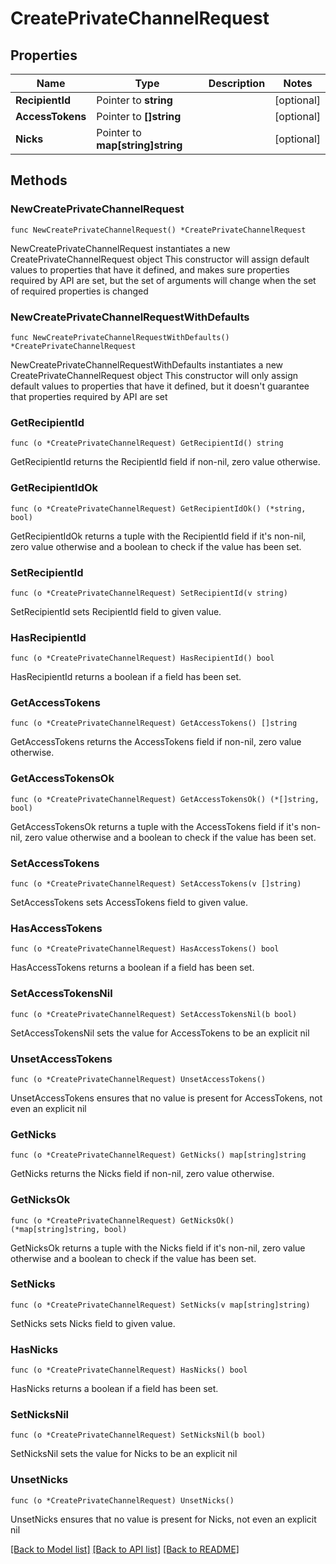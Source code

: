 # CreatePrivateChannelRequest

## Properties

Name | Type | Description | Notes
------------ | ------------- | ------------- | -------------
**RecipientId** | Pointer to **string** |  | [optional] 
**AccessTokens** | Pointer to **[]string** |  | [optional] 
**Nicks** | Pointer to **map[string]string** |  | [optional] 

## Methods

### NewCreatePrivateChannelRequest

`func NewCreatePrivateChannelRequest() *CreatePrivateChannelRequest`

NewCreatePrivateChannelRequest instantiates a new CreatePrivateChannelRequest object
This constructor will assign default values to properties that have it defined,
and makes sure properties required by API are set, but the set of arguments
will change when the set of required properties is changed

### NewCreatePrivateChannelRequestWithDefaults

`func NewCreatePrivateChannelRequestWithDefaults() *CreatePrivateChannelRequest`

NewCreatePrivateChannelRequestWithDefaults instantiates a new CreatePrivateChannelRequest object
This constructor will only assign default values to properties that have it defined,
but it doesn't guarantee that properties required by API are set

### GetRecipientId

`func (o *CreatePrivateChannelRequest) GetRecipientId() string`

GetRecipientId returns the RecipientId field if non-nil, zero value otherwise.

### GetRecipientIdOk

`func (o *CreatePrivateChannelRequest) GetRecipientIdOk() (*string, bool)`

GetRecipientIdOk returns a tuple with the RecipientId field if it's non-nil, zero value otherwise
and a boolean to check if the value has been set.

### SetRecipientId

`func (o *CreatePrivateChannelRequest) SetRecipientId(v string)`

SetRecipientId sets RecipientId field to given value.

### HasRecipientId

`func (o *CreatePrivateChannelRequest) HasRecipientId() bool`

HasRecipientId returns a boolean if a field has been set.

### GetAccessTokens

`func (o *CreatePrivateChannelRequest) GetAccessTokens() []string`

GetAccessTokens returns the AccessTokens field if non-nil, zero value otherwise.

### GetAccessTokensOk

`func (o *CreatePrivateChannelRequest) GetAccessTokensOk() (*[]string, bool)`

GetAccessTokensOk returns a tuple with the AccessTokens field if it's non-nil, zero value otherwise
and a boolean to check if the value has been set.

### SetAccessTokens

`func (o *CreatePrivateChannelRequest) SetAccessTokens(v []string)`

SetAccessTokens sets AccessTokens field to given value.

### HasAccessTokens

`func (o *CreatePrivateChannelRequest) HasAccessTokens() bool`

HasAccessTokens returns a boolean if a field has been set.

### SetAccessTokensNil

`func (o *CreatePrivateChannelRequest) SetAccessTokensNil(b bool)`

 SetAccessTokensNil sets the value for AccessTokens to be an explicit nil

### UnsetAccessTokens
`func (o *CreatePrivateChannelRequest) UnsetAccessTokens()`

UnsetAccessTokens ensures that no value is present for AccessTokens, not even an explicit nil
### GetNicks

`func (o *CreatePrivateChannelRequest) GetNicks() map[string]string`

GetNicks returns the Nicks field if non-nil, zero value otherwise.

### GetNicksOk

`func (o *CreatePrivateChannelRequest) GetNicksOk() (*map[string]string, bool)`

GetNicksOk returns a tuple with the Nicks field if it's non-nil, zero value otherwise
and a boolean to check if the value has been set.

### SetNicks

`func (o *CreatePrivateChannelRequest) SetNicks(v map[string]string)`

SetNicks sets Nicks field to given value.

### HasNicks

`func (o *CreatePrivateChannelRequest) HasNicks() bool`

HasNicks returns a boolean if a field has been set.

### SetNicksNil

`func (o *CreatePrivateChannelRequest) SetNicksNil(b bool)`

 SetNicksNil sets the value for Nicks to be an explicit nil

### UnsetNicks
`func (o *CreatePrivateChannelRequest) UnsetNicks()`

UnsetNicks ensures that no value is present for Nicks, not even an explicit nil

[[Back to Model list]](../README.md#documentation-for-models) [[Back to API list]](../README.md#documentation-for-api-endpoints) [[Back to README]](../README.md)


